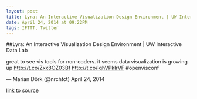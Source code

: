 ```yaml
---
layout: post
title: Lyra: An Interactive Visualization Design Environment | UW Interactive Data Lab
date: April 24, 2014 at 09:22PM
tags: IFTTT, Twitter
---
```

##Lyra: An Interactive Visualization Design Environment | UW Interactive Data Lab


great to see vis tools for non-coders. it seems data visualization is growing up http://t.co/Zxx8OZ03Bf http://t.co/IqhVPkIrVF #openvisconf

— Marian Dörk (@nrchtct) April 24, 2014

[link to source](http://ift.tt/1etPq8n) 
